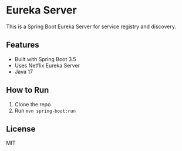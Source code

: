 # Eureka Server

This is a Spring Boot Eureka Server for service registry and discovery.

## Features
- Built with Spring Boot 3.5
- Uses Netflix Eureka Server
- Java 17

## How to Run
1. Clone the repo
2. Run `mvn spring-boot:run`

## License
MIT

